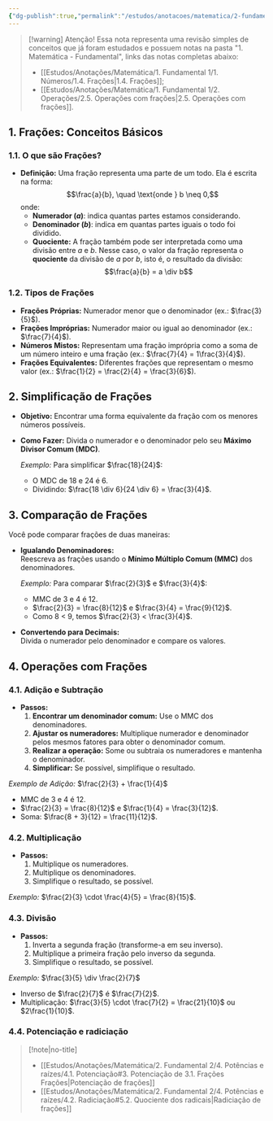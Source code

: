 ```yaml
---
{"dg-publish":true,"permalink":"/estudos/anotacoes/matematica/2-fundamental-2/3-fracoes-e-numeros-decimais/3-1-fracoes/"}
---
```


> [!warning] Atenção!
> Essa nota representa uma revisão simples de conceitos que já foram estudados e possuem notas na pasta "1. Matemática - Fundamental", links das notas completas abaixo:
> - [[Estudos/Anotações/Matemática/1. Fundamental 1/1. Números/1.4. Frações\|1.4. Frações]];
> - [[Estudos/Anotações/Matemática/1. Fundamental 1/2. Operações/2.5. Operações com frações\|2.5. Operações com frações]].

## 1. Frações: Conceitos Básicos

### 1.1. O que são Frações?

- **Definição:** Uma fração representa uma parte de um todo. Ela é escrita na forma:  
	$$\frac{a}{b}, \quad \text{onde } b \neq 0,$$
	onde:
	- **Numerador ($a$)**: indica quantas partes estamos considerando.
	- **Denominador ($b$)**: indica em quantas partes iguais o todo foi dividido.
	- **Quociente:** A fração também pode ser interpretada como uma divisão entre $a$ e $b$. Nesse caso, o valor da fração representa o **quociente** da divisão de $a$ por $b$, isto é, o resultado da divisão:$$\frac{a}{b} = a \div b$$

### 1.2. Tipos de Frações

- **Frações Próprias:** Numerador menor que o denominador (ex.: $\frac{3}{5}$).
- **Frações Impróprias:** Numerador maior ou igual ao denominador (ex.: $\frac{7}{4}$).
- **Números Mistos:** Representam uma fração imprópria como a soma de um número inteiro e uma fração (ex.: $\frac{7}{4} = 1\frac{3}{4}$).
- **Frações Equivalentes:** Diferentes frações que representam o mesmo valor (ex.: $\frac{1}{2} = \frac{2}{4} = \frac{3}{6}$).

## 2. Simplificação de Frações

- **Objetivo:** Encontrar uma forma equivalente da fração com os menores números possíveis.
- **Como Fazer:** Divida o numerador e o denominador pelo seu **Máximo Divisor Comum (MDC)**.
	
	*Exemplo:* Para simplificar $\frac{18}{24}$:
	
	- O MDC de 18 e 24 é 6.
	- Dividindo: $\frac{18 \div 6}{24 \div 6} = \frac{3}{4}$.

## 3. Comparação de Frações

Você pode comparar frações de duas maneiras:

- **Igualando Denominadores:**  
	Reescreva as frações usando o **Mínimo Múltiplo Comum (MMC)** dos denominadores.
	
	*Exemplo:* Para comparar $\frac{2}{3}$ e $\frac{3}{4}$:
	
	- MMC de 3 e 4 é 12.
	- $\frac{2}{3} = \frac{8}{12}$ e $\frac{3}{4} = \frac{9}{12}$.
	- Como 8 < 9, temos $\frac{2}{3} < \frac{3}{4}$.

- **Convertendo para Decimais:**  
	Divida o numerador pelo denominador e compare os valores.

## 4. Operações com Frações

### 4.1. Adição e Subtração

- **Passos:**
	1. **Encontrar um denominador comum:** Use o MMC dos denominadores.
	2. **Ajustar os numeradores:** Multiplique numerador e denominador pelos mesmos fatores para obter o denominador comum.
	3. **Realizar a operação:** Some ou subtraia os numeradores e mantenha o denominador.
	4. **Simplificar:** Se possível, simplifique o resultado.

*Exemplo de Adição:* $\frac{2}{3} + \frac{1}{4}$

- MMC de 3 e 4 é 12.
- $\frac{2}{3} = \frac{8}{12}$ e $\frac{1}{4} = \frac{3}{12}$.
- Soma: $\frac{8 + 3}{12} = \frac{11}{12}$.

### 4.2. Multiplicação

- **Passos:**
	1. Multiplique os numeradores.
	2. Multiplique os denominadores.
	3. Simplifique o resultado, se possível.

*Exemplo:* $\frac{2}{3} \cdot \frac{4}{5} = \frac{8}{15}$.

### 4.3. Divisão

- **Passos:**
	1. Inverta a segunda fração (transforme-a em seu inverso).
	2. Multiplique a primeira fração pelo inverso da segunda.
	3. Simplifique o resultado, se possível.

*Exemplo:* $\frac{3}{5} \div \frac{2}{7}$

- Inverso de $\frac{2}{7}$ é $\frac{7}{2}$.
- Multiplicação: $\frac{3}{5} \cdot \frac{7}{2} = \frac{21}{10}$ ou $2\frac{1}{10}$.

### 4.4. Potenciação e radiciação

> [!note|no-title]
> - [[Estudos/Anotações/Matemática/2. Fundamental 2/4. Potências e raízes/4.1. Potenciação#3. Potenciação de 3.1. Frações Frações\|Potenciação de frações]]
> - [[Estudos/Anotações/Matemática/2. Fundamental 2/4. Potências e raízes/4.2. Radiciação#5.2. Quociente dos radicais\|Radiciação de frações]]
